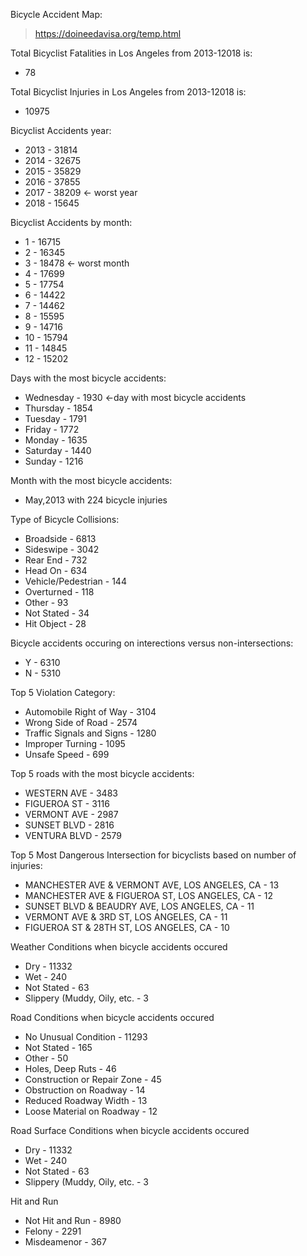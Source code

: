 Bicycle Accident Map: 
>https://doineedavisa.org/temp.html


Total Bicyclist Fatalities in Los Angeles from 2013-12018 is: 
* 78

Total Bicyclist Injuries in Los Angeles from 2013-12018 is: 
* 10975

Bicyclist Accidents year: 
- 2013    - 31814
- 2014    - 32675
- 2015    - 35829
- 2016    - 37855
- 2017    - 38209 <- worst year
- 2018    - 15645

Bicyclist Accidents by month: 
- 1     - 16715
- 2     - 16345
- 3     - 18478 <- worst month
- 4     - 17699
- 5     - 17754
- 6     - 14422
- 7     - 14462
- 8     - 15595
- 9     - 14716
- 10    - 15794
- 11    - 14845
- 12    - 15202

Days with the most bicycle accidents:
- Wednesday    - 1930 <-day with most bicycle accidents
- Thursday     - 1854
- Tuesday      - 1791
- Friday       - 1772
- Monday       - 1635
- Saturday     - 1440
- Sunday       - 1216

Month with the most bicycle accidents: 
- May,2013 with 224 bicycle injuries

Type of Bicycle Collisions:
- Broadside            - 6813
- Sideswipe            - 3042
- Rear End             -  732
- Head On              -  634
- Vehicle/Pedestrian   -  144
- Overturned           -  118
- Other                -   93
- Not Stated           -   34
- Hit Object           -   28

Bicycle accidents occuring on interections versus non-intersections:
- Y    - 6310
- N    - 5310

Top 5 Violation Category:
- Automobile Right of Way                                       - 3104
- Wrong Side of Road                                            - 2574
- Traffic Signals and Signs                                     - 1280
- Improper Turning                                              - 1095
- Unsafe Speed                                                  -  699

Top 5 roads with the most bicycle accidents:
- WESTERN AVE      - 3483
- FIGUEROA ST      - 3116
- VERMONT AVE      - 2987
- SUNSET BLVD      - 2816
- VENTURA BLVD     - 2579

Top 5 Most Dangerous Intersection for bicyclists based on number of injuries:
- MANCHESTER AVE & VERMONT AVE, LOS ANGELES, CA    - 13
- MANCHESTER AVE & FIGUEROA ST, LOS ANGELES, CA    - 12
- SUNSET BLVD & BEAUDRY AVE, LOS ANGELES, CA       - 11
- VERMONT AVE & 3RD ST, LOS ANGELES, CA            - 11
- FIGUEROA ST & 28TH ST, LOS ANGELES, CA           - 10

Weather Conditions when bicycle accidents occured
- Dry                            - 11332
- Wet                            -   240
- Not Stated                     -    63
- Slippery (Muddy, Oily, etc.    -     3


Road Conditions when bicycle accidents occured
- No Unusual Condition          -  11293
- Not Stated                    -    165
- Other                         -     50
- Holes, Deep Ruts              -     46
- Construction or Repair Zone   -     45
- Obstruction on Roadway        -     14
- Reduced Roadway Width         -     13
- Loose Material on Roadway     -     12


Road Surface Conditions when bicycle accidents occured
- Dry                           - 11332
- Wet                           -   240
- Not Stated                    -    63
- Slippery (Muddy, Oily, etc.   -     3

Hit and Run
- Not Hit and Run   - 8980
- Felony            - 2291
- Misdeamenor       -  367



